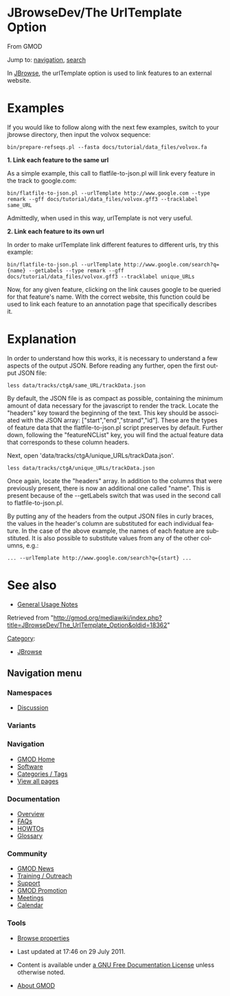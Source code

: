 <div id="mw-page-base" class="noprint">

</div>

<div id="mw-head-base" class="noprint">

</div>

<div id="content" class="mw-body" role="main">

<span id="top"></span>

<div id="mw-js-message" style="display:none;">

</div>



# <span dir="auto">JBrowseDev/The UrlTemplate Option</span>

<div id="bodyContent">

<div id="siteSub">

From GMOD

</div>

<div id="contentSub">

</div>

<div id="jump-to-nav" class="mw-jump">

Jump to: [navigation](#mw-navigation), [search](#p-search)

</div>

<div id="mw-content-text" class="mw-content-ltr" lang="en" dir="ltr">

In [JBrowse](../JBrowse.1 "JBrowse"), the urlTemplate option is used to
link features to an external website.

# <span id="Examples" class="mw-headline">Examples</span>

If you would like to follow along with the next few examples, switch to
your jbrowse directory, then input the volvox sequence:

    bin/prepare-refseqs.pl --fasta docs/tutorial/data_files/volvox.fa

**1. Link each feature to the same url**

As a simple example, this call to flatfile-to-json.pl will link every
feature in the track to google.com:

    bin/flatfile-to-json.pl --urlTemplate http://www.google.com --type remark --gff docs/tutorial/data_files/volvox.gff3 --tracklabel same_URL

Admittedly, when used in this way, urlTemplate is not very useful.

**2. Link each feature to its own url**

In order to make urlTemplate link different features to different urls,
try this example:

    bin/flatfile-to-json.pl --urlTemplate http://www.google.com/search?q={name} --getLabels --type remark --gff docs/tutorial/data_files/volvox.gff3 --tracklabel unique_URLs

Now, for any given feature, clicking on the link causes google to be
queried for that feature's name. With the correct website, this function
could be used to link each feature to an annotation page that
specifically describes it.

# <span id="Explanation" class="mw-headline">Explanation</span>

In order to understand how this works, it is necessary to understand a
few aspects of the output JSON. Before reading any further, open the
first output JSON file:

    less data/tracks/ctgA/same_URL/trackData.json

By default, the JSON file is as compact as possible, containing the
minimum amount of data necessary for the javascript to render the track.
Locate the "headers" key toward the beginning of the text. This key
should be associated with the JSON array:
\["start","end","strand","id"\]. These are the types of feature data
that the flatfile-to-json.pl script preserves by default. Further down,
following the "featureNCList" key, you will find the actual feature data
that corresponds to these column headers.

Next, open 'data/tracks/ctgA/unique_URLs/trackData.json'.

    less data/tracks/ctgA/unique_URLs/trackData.json

Once again, locate the "headers" array. In addition to the columns that
were previously present, there is now an additional one called "name".
This is present because of the --getLabels switch that was used in the
second call to flatfile-to-json.pl.

By putting any of the headers from the output JSON files in curly
braces, the values in the header's column are substituted for each
individual feature. In the case of the above example, the names of each
feature are substituted. It is also possible to substitute values from
any of the other columns, e.g.:

    ... --urlTemplate http://www.google.com/search?q={start} ...

# <span id="See_also" class="mw-headline">See also</span>

- <a href="General_Usage" class="mw-redirect"
  title="JBrowseDev/General Usage">General Usage Notes</a>

</div>

<div class="printfooter">

Retrieved from
"<http://gmod.org/mediawiki/index.php?title=JBrowseDev/The_UrlTemplate_Option&oldid=18362>"

</div>

<div id="catlinks" class="catlinks">

<div id="mw-normal-catlinks" class="mw-normal-catlinks">

[Category](../Special:Categories "Special:Categories"):

- [JBrowse](../Category:JBrowse "Category:JBrowse")

</div>

</div>

<div class="visualClear">

</div>

</div>

</div>

<div id="mw-navigation">

## Navigation menu

<div id="mw-head">



<div id="left-navigation">

<div id="p-namespaces" class="vectorTabs" role="navigation"
aria-labelledby="p-namespaces-label">

### Namespaces


- <span id="ca-talk"><a
  href="http://gmod.org/mediawiki/index.php?title=Talk:JBrowseDev/The_UrlTemplate_Option&amp;action=edit&amp;redlink=1"
  accesskey="t"
  title="Discussion about the content page [t]">Discussion</a></span>

</div>

<div id="p-variants" class="vectorMenu emptyPortlet" role="navigation"
aria-labelledby="p-variants-label">

### 

### Variants[](#)

<div class="menu">

</div>

</div>

</div>





</div>

</div>

</div>

<div id="mw-panel">

<div id="p-logo" role="banner">

<a href="../Main_Page"
style="background-image: url(../../images/GMOD-cogs.png);"
title="Visit the main page"></a>

</div>

<div id="p-Navigation" class="portal" role="navigation"
aria-labelledby="p-Navigation-label">

### Navigation

<div class="body">

- <span id="n-GMOD-Home">[GMOD Home](../Main_Page)</span>
- <span id="n-Software">[Software](../GMOD_Components)</span>
- <span id="n-Categories-.2F-Tags">[Categories /
  Tags](../Categories)</span>
- <span id="n-View-all-pages">[View all
  pages](../Special:AllPages)</span>

</div>

</div>

<div id="p-Documentation" class="portal" role="navigation"
aria-labelledby="p-Documentation-label">

### Documentation

<div class="body">

- <span id="n-Overview">[Overview](../Overview)</span>
- <span id="n-FAQs">[FAQs](../Category:FAQ)</span>
- <span id="n-HOWTOs">[HOWTOs](../Category:HOWTO)</span>
- <span id="n-Glossary">[Glossary](../Glossary)</span>

</div>

</div>

<div id="p-Community" class="portal" role="navigation"
aria-labelledby="p-Community-label">

### Community

<div class="body">

- <span id="n-GMOD-News">[GMOD News](../GMOD_News)</span>
- <span id="n-Training-.2F-Outreach">[Training /
  Outreach](../Training_and_Outreach)</span>
- <span id="n-Support">[Support](../Support)</span>
- <span id="n-GMOD-Promotion">[GMOD Promotion](../GMOD_Promotion)</span>
- <span id="n-Meetings">[Meetings](../Meetings)</span>
- <span id="n-Calendar">[Calendar](../Calendar)</span>

</div>

</div>

<div id="p-tb" class="portal" role="navigation"
aria-labelledby="p-tb-label">

### Tools

<div class="body">


- <span id="t-smwbrowselink"><a href="../Special:Browse/JBrowseDev-2FThe_UrlTemplate_Option"
  rel="smw-browse">Browse properties</a></span>


</div>

</div>

</div>

</div>

<div id="footer" role="contentinfo">

- <span id="footer-info-lastmod">Last updated at 17:46 on 29 July
  2011.</span>
<!-- - <span id="footer-info-viewcount">14,435 page views.</span> -->
- <span id="footer-info-copyright">Content is available under
  <a href="http://www.gnu.org/licenses/fdl-1.3.html" class="external"
  rel="nofollow">a GNU Free Documentation License</a> unless otherwise
  noted.</span>

<!-- -->

- <span id="footer-places-about">[About
  GMOD](../GMOD:About "GMOD:About")</span>

<!-- -->






</div>

